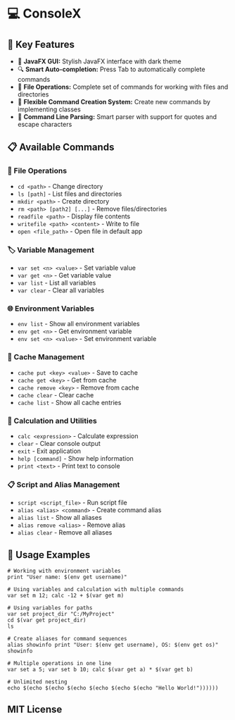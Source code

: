 # 💻 ConsoleX

## 🔑 Key Features

- 🎨 **JavaFX GUI:** Stylish JavaFX interface with dark theme
- 🔍 **Smart Auto-completion:** Press Tab to automatically complete commands
- 📁 **File Operations:** Complete set of commands for working with files and directories
- 🧩 **Flexible Command Creation System:** Create new commands by implementing classes
- 📝 **Command Line Parsing:** Smart parser with support for quotes and escape characters

## 📋 Available Commands

### 📁 File Operations
- `cd <path>` - Change directory
- `ls [path]` - List files and directories
- `mkdir <path>` - Create directory
- `rm <path> [path2] [...]` - Remove files/directories
- `readfile <path>` - Display file contents
- `writefile <path> <content>` - Write to file
- `open <file_path>` - Open file in default app

### 🏷️ Variable Management
- `var set <n> <value>` - Set variable value
- `var get <n>` - Get variable value
- `var list` - List all variables
- `var clear` - Clear all variables

### 🌐 Environment Variables
- `env list` - Show all environment variables
- `env get <n>` - Get environment variable
- `env set <n> <value>` - Set environment variable

### 💾 Cache Management
- `cache put <key> <value>` - Save to cache
- `cache get <key>` - Get from cache
- `cache remove <key>` - Remove from cache
- `cache clear` - Clear cache
- `cache list` - Show all cache entries

### 🧮 Calculation and Utilities
- `calc <expression>` - Calculate expression
- `clear` - Clear console output
- `exit` - Exit application
- `help [command]` - Show help information
- `print <text>` - Print text to console

### 📋 Script and Alias Management
- `script <script_file>` - Run script file
- `alias <alias> <command>` - Create command alias
- `alias list` - Show all aliases
- `alias remove <alias>` - Remove alias
- `alias clear` - Remove all aliases

## 🚀 Usage Examples

```
# Working with environment variables
print "User name: $(env get username)"

# Using variables and calculation with multiple commands
var set m 12; calc -12 + $(var get m)

# Using variables for paths
var set project_dir "C:/MyProject"
cd $(var get project_dir)
ls

# Create aliases for command sequences
alias showinfo print "User: $(env get username), OS: $(env get os)"
showinfo

# Multiple operations in one line
var set a 5; var set b 10; calc $(var get a) * $(var get b)

# Unlimited nesting
echo $(echo $(echo $(echo $(echo $(echo $(echo "Hello World!"))))))

```

## MIT License
